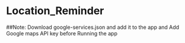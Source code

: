 # Location_Reminder
##Note:
Download google-services.json and add it to the app and Add Google maps API key before Running the app
